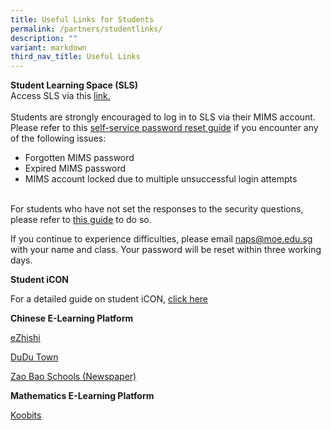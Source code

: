 ```yaml
---
title: Useful Links for Students
permalink: /partners/studentlinks/
description: ""
variant: markdown
third_nav_title: Useful Links
---
```

**Student Learning Space (SLS)**
<br>
Access SLS via this [link.](https://vle.learning.moe.edu.sg/login)
<br><br>
Students are strongly encouraged to log in to SLS via their MIMS account. Please refer to this [self-service password reset guide](https://for.edu.sg/naps-mims-password-reset-guide) if you encounter any of the following issues:

* Forgotten MIMS password
* Expired MIMS password
* MIMS account locked due to multiple unsuccessful login attempts
<br><br>

For students who have not set the responses to the security questions, please refer to [this guide](/files/2025%20Comms/NAPS_Guide_to_setup_Security_Questions.pdf) to do so.

If you continue to experience difficulties, please email naps@moe.edu.sg with your name and class. Your password will be reset within three working days.

**Student iCON**

For a detailed guide on student iCON, [click here](https://www.ngeeannpri.moe.edu.sg/curriculum/InfoComm-Technology/Student-iCON-and-Microsoft-Office-Plus/)

**Chinese E-Learning Platform**

[eZhishi](https://www.ezhishi.net/)

[DuDu Town](https://go.dudu.town/)

[Zao Bao Schools (Newspaper)](https://www.zbschools.sg/)

**Mathematics E-Learning Platform**

[Koobits](https://member.koobits.com/?utm_source=web_nav&amp;utm_medium=btn&amp;utm_campaign=k21web&amp;utm_content=login)